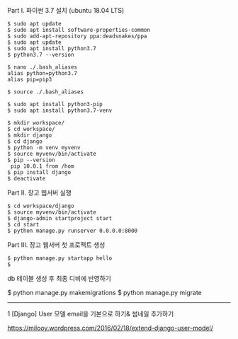 
Part I. 파이썬 3.7 설치 (ubuntu 18.04 LTS)

    $ sudo apt update
    $ sudo apt install software-properties-common
    $ sudo add-apt-repository ppa:deadsnakes/ppa
    $ sudo apt update
    $ sudo apt install python3.7
    $ python3.7 --version

    $ nano ./.bash_aliases 
    alias python=python3.7
    alias pip=pip3

    $ source ./.bash_aliases

    $ sudo apt install python3-pip
    $ sudo apt install python3.7-venv

    $ mkdir workspace/
    $ cd workspace/
    $ mkdir django
    $ cd django
    $ python -m venv myvenv
    $ source myvenv/bin/activate
    $ pip --version
     pip 10.0.1 from /hom
    $ pip install django
    $ deactivate


Part II. 장고 웹서버 실행

    $ cd workspace/django
    $ source myvenv/bin/activate
    $ django-admin startproject start
    $ cd start
    $ python manage.py runserver 0.0.0.0:8000

Part III. 장고 웹서버 첫 프로젝트 생성

    $ python manage.py startapp hello
    $ 




db 테이블 생성 후 최종 디비에 반영하기

$ python manage.py makemigrations
$ python manage.py migrate




----------

1 [Django] User 모델 email을 기본으로 하기& 썸네일 추가하기

https://milooy.wordpress.com/2016/02/18/extend-django-user-model/



